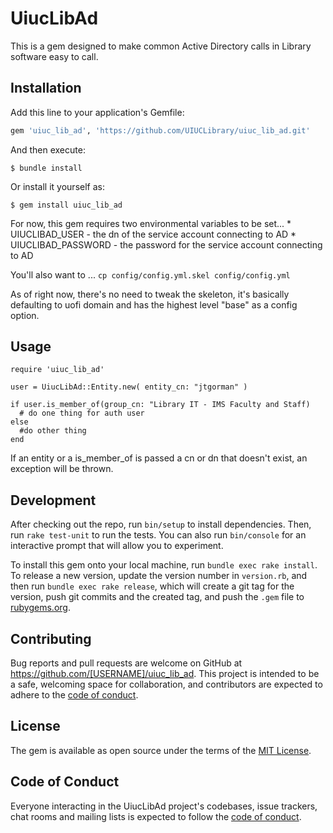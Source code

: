 # UiucLibAd

This is a gem designed to make common Active Directory calls in Library software easy to call.

## Installation

Add this line to your application's Gemfile:

```ruby
gem 'uiuc_lib_ad', 'https://github.com/UIUCLibrary/uiuc_lib_ad.git'
```

And then execute:

    $ bundle install

Or install it yourself as:

    $ gem install uiuc_lib_ad

For now, this gem requires two environmental variables to be set...
    * UIUCLIBAD_USER - the dn of the service account connecting to AD 
    * UIUCLIBAD_PASSWORD - the password for the service account connecting to AD

You'll also want to ...
`cp config/config.yml.skel config/config.yml`

As of right now, there's no need to tweak the skeleton, it's basically defaulting to uofi domain and has the highest level "base" as a config option.

## Usage

```
require 'uiuc_lib_ad'

user = UiucLibAd::Entity.new( entity_cn: "jtgorman" )

if user.is_member_of(group_cn: "Library IT - IMS Faculty and Staff)
  # do one thing for auth user
else
  #do other thing
end

```
If an entity or a is_member_of is passed a cn or dn that doesn't exist, an exception will be thrown.



## Development

After checking out the repo, run `bin/setup` to install dependencies. Then, run `rake test-unit` to run the tests. You can also run `bin/console` for an interactive prompt that will allow you to experiment.

To install this gem onto your local machine, run `bundle exec rake install`. To release a new version, update the version number in `version.rb`, and then run `bundle exec rake release`, which will create a git tag for the version, push git commits and the created tag, and push the `.gem` file to [rubygems.org](https://rubygems.org).

## Contributing

Bug reports and pull requests are welcome on GitHub at https://github.com/[USERNAME]/uiuc_lib_ad. This project is intended to be a safe, welcoming space for collaboration, and contributors are expected to adhere to the [code of conduct](https://github.com/[USERNAME]/uiuc_lib_ad/blob/master/CODE_OF_CONDUCT.md).

## License

The gem is available as open source under the terms of the [MIT License](https://opensource.org/licenses/MIT).

## Code of Conduct

Everyone interacting in the UiucLibAd project's codebases, issue trackers, chat rooms and mailing lists is expected to follow the [code of conduct](https://github.com/[USERNAME]/uiuc_lib_ad/blob/master/CODE_OF_CONDUCT.md).
